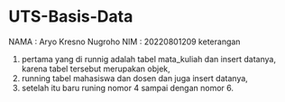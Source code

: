# UTS-Basis-Data
NAMA : Aryo Kresno Nugroho
NIM : 20220801209
keterangan 
1. pertama yang di runnig adalah tabel mata_kuliah dan insert datanya, karena tabel tersebut merupakan objek,
2. running tabel mahasiswa dan dosen dan juga insert datanya,
3. setelah itu baru runing nomor 4 sampai dengan nomor 6.
